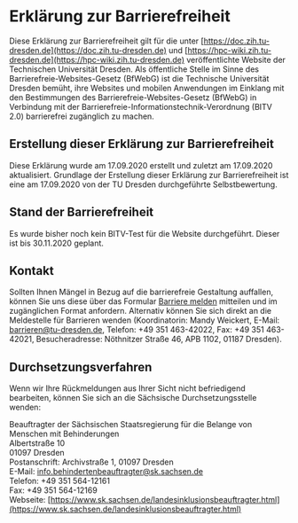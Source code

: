 # Erklärung zur Barrierefreiheit

Diese Erklärung zur Barrierefreiheit gilt für die unter
[https://doc.zih.tu-dresden.de](https://doc.zih.tu-dresden.de) und
[https://hpc-wiki.zih.tu-dresden.de](https://hpc-wiki.zih.tu-dresden.de) veröffentlichte Website
der Technischen Universität Dresden.
Als öffentliche Stelle im Sinne des Barrierefreie-Websites-Gesetz (BfWebG) ist die Technische
Universität Dresden bemüht, ihre Websites und mobilen Anwendungen im Einklang mit den Bestimmungen
des Barrierefreie-Websites-Gesetz (BfWebG) in Verbindung mit der
Barrierefreie-Informationstechnik-Verordnung (BITV 2.0) barrierefrei zugänglich zu machen.

## Erstellung dieser Erklärung zur Barrierefreiheit

Diese Erklärung wurde am 17.09.2020 erstellt und zuletzt am 17.09.2020 aktualisiert. Grundlage der
Erstellung dieser Erklärung zur Barrierefreiheit ist eine am 17.09.2020 von der TU Dresden
durchgeführte Selbstbewertung.

## Stand der Barrierefreiheit

Es wurde bisher noch kein BITV-Test für die Website durchgeführt. Dieser ist bis 30.11.2020 geplant.

## Kontakt

Sollten Ihnen Mängel in Bezug auf die barrierefreie Gestaltung auffallen, können Sie uns diese über
das Formular [Barriere melden](https://tu-dresden.de/barrierefreiheit/barriere-melden) mitteilen und
im zugänglichen Format anfordern. Alternativ können Sie sich direkt an die Meldestelle für Barrieren
wenden (Koordinatorin: Mandy Weickert, E-Mail: <barrieren@tu-dresden.de>, Telefon: +49 351
463-42022, Fax: +49 351 463-42021, Besucheradresse: Nöthnitzer Straße 46, APB 1102, 01187 Dresden).

## Durchsetzungsverfahren

Wenn wir Ihre Rückmeldungen aus Ihrer Sicht nicht befriedigend bearbeiten, können Sie sich an die
Sächsische Durchsetzungsstelle wenden:

Beauftragter der Sächsischen Staatsregierung für die Belange von Menschen mit Behinderungen  
Albertstraße 10  
01097 Dresden  
Postanschrift: Archivstraße 1, 01097 Dresden  
E-Mail: <info.behindertenbeauftragter@sk.sachsen.de>  
Telefon: +49 351 564-12161  
Fax: +49 351 564-12169  
Webseite: [https://www.sk.sachsen.de/landesinklusionsbeauftragter.html](https://www.sk.sachsen.de/landesinklusionsbeauftragter.html)
